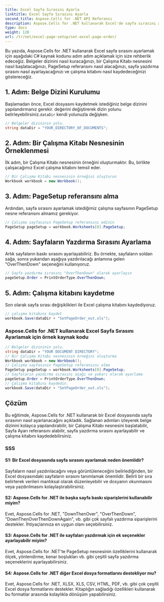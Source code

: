 ```yaml
---
title: Excel Sayfa Sırasını Ayarla
linktitle: Excel Sayfa Sırasını Ayarla
second_title: Aspose.Cells for .NET API Referansı
description: Aspose.Cells for .NET kullanarak Excel'de sayfa sırasını ayarlamak için adım adım kılavuz. Ayrıntılı talimatlar ve kaynak kodu dahildir.
type: docs
weight: 120
url: /tr/net/excel-page-setup/set-excel-page-order/
---
```

Bu yazıda, Aspose.Cells for .NET kullanarak Excel sayfa sırasını ayarlamak için aşağıdaki C# kaynak kodunu adım adım açıklamak için size rehberlik edeceğiz. Belgeler dizinini nasıl kuracağınızı, bir Çalışma Kitabı nesnesini nasıl başlatacağınızı, PageSetup referansını nasıl alacağınızı, sayfa yazdırma sırasını nasıl ayarlayacağınızı ve çalışma kitabını nasıl kaydedeceğinizi göstereceğiz.

## 1. Adım: Belge Dizini Kurulumu

 Başlamadan önce, Excel dosyasını kaydetmek istediğiniz belge dizinini yapılandırmanız gerekir. değerini değiştirerek dizin yolunu belirleyebilirsiniz.`dataDir` kendi yolunuzla değişken.

```csharp
// Belgeler dizininin yolu.
string dataDir = "YOUR_DIRECTORY_OF_DOCUMENTS";
```

## 2. Adım: Bir Çalışma Kitabı Nesnesinin Örneklenmesi

İlk adım, bir Çalışma Kitabı nesnesinin örneğini oluşturmaktır. Bu, birlikte çalışacağımız Excel çalışma kitabını temsil eder.

```csharp
// Bir Çalışma Kitabı nesnesinin örneğini oluşturun
Workbook workbook = new Workbook();
```

## 3. Adım: PageSetup referansını alma

Ardından, sayfa sırasını ayarlamak istediğimiz çalışma sayfasının PageSetup nesne referansını almamız gerekiyor.

```csharp
// Çalışma sayfasının PageSetup referansını edinin
PageSetup pageSetup = workbook.Worksheets[0].PageSetup;
```

## 4. Adım: Sayfaların Yazdırma Sırasını Ayarlama

Artık sayfaların baskı sırasını ayarlayabiliriz. Bu örnekte, sayfaların soldan sağa, sonra yukarıdan aşağıya yazdırılacağı anlamına gelen "OverThenDown" seçeneğini kullanıyoruz.

```csharp
// Sayfa yazdırma sırasını "OverThenDown" olarak ayarlayın
pageSetup.Order = PrintOrderType.OverThenDown;
```

## 5. Adım: Çalışma kitabını kaydetme

Son olarak sayfa sırası değişiklikleri ile Excel çalışma kitabını kaydediyoruz.

```csharp
// çalışma kitabını kaydet
workbook.Save(dataDir + "SetPageOrder_out.xls");
```

### Aspose.Cells for .NET kullanarak Excel Sayfa Sırasını Ayarlamak için örnek kaynak kodu 
```csharp
// Belgeler dizininin yolu.
string dataDir = "YOUR DOCUMENT DIRECTORY";
// Bir Çalışma Kitabı nesnesinin örneğini oluşturma
Workbook workbook = new Workbook();
// Çalışma sayfasının PageSetup referansını alma
PageSetup pageSetup = workbook.Worksheets[0].PageSetup;
// Sayfaların yazdırma sırasını aşağı ve yukarı olarak ayarlama
pageSetup.Order = PrintOrderType.OverThenDown;
// Çalışma kitabını kaydedin.
workbook.Save(dataDir + "SetPageOrder_out.xls");
```

## Çözüm

Bu eğitimde, Aspose.Cells for .NET kullanarak bir Excel dosyasında sayfa sırasının nasıl ayarlanacağını açıkladık. Sağlanan adımları izleyerek belge dizinini kolayca yapılandırabilir, bir Çalışma Kitabı nesnesini başlatabilir, Sayfa Ayarı referansını alabilir, sayfa yazdırma sırasını ayarlayabilir ve çalışma kitabını kaydedebilirsiniz.

### SSS

#### S1: Bir Excel dosyasında sayfa sırasını ayarlamak neden önemlidir?

Sayfaların nasıl yazdırılacağını veya görüntüleneceğini belirlediğinden, bir Excel dosyasındaki sayfaların sırasını tanımlamak önemlidir. Belirli bir sıra belirterek verileri mantıksal olarak düzenleyebilir ve dosyanın okunmasını veya yazdırılmasını kolaylaştırabilirsiniz.

#### S2: Aspose.Cells for .NET ile başka sayfa baskı siparişlerini kullanabilir miyim?

Evet, Aspose.Cells for .NET, "DownThenOver", "OverThenDown", "DownThenOverThenDownAgain", vb. gibi çok sayfalı yazdırma siparişlerini destekler. İhtiyaçlarınıza en uygun olanı seçebilirsiniz.

#### S3: Aspose.Cells for .NET ile sayfaları yazdırmak için ek seçenekler ayarlayabilir miyim?

Evet, Aspose.Cells for .NET'te PageSetup nesnesinin özelliklerini kullanarak ölçek, yönlendirme, kenar boşlukları vb. gibi çeşitli sayfa yazdırma seçeneklerini ayarlayabilirsiniz.

#### S4: Aspose.Cells for .NET diğer Excel dosya formatlarını destekliyor mu?

Evet, Aspose.Cells for .NET, XLSX, XLS, CSV, HTML, PDF, vb. gibi çok çeşitli Excel dosya formatlarını destekler. Kitaplığın sağladığı özellikleri kullanarak bu formatlar arasında kolaylıkla dönüşüm yapabilirsiniz.